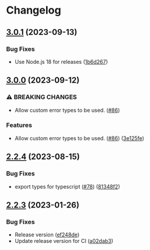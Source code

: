 # Changelog

## [3.0.1](https://github.com/humanwhocodes/env/compare/v3.0.0...v3.0.1) (2023-09-13)


### Bug Fixes

* Use Node.js 18 for releases ([1b6d267](https://github.com/humanwhocodes/env/commit/1b6d2673e23306a6d620ee7613ad1f24a407e206))

## [3.0.0](https://github.com/humanwhocodes/env/compare/v2.2.4...v3.0.0) (2023-09-12)


### ⚠ BREAKING CHANGES

* Allow custom error types to be used. ([#86](https://github.com/humanwhocodes/env/issues/86))

### Features

* Allow custom error types to be used. ([#86](https://github.com/humanwhocodes/env/issues/86)) ([3e125fe](https://github.com/humanwhocodes/env/commit/3e125fe1c79613bcc469380db6d2da4c3770e5bf))

## [2.2.4](https://github.com/humanwhocodes/env/compare/v2.2.3...v2.2.4) (2023-08-15)


### Bug Fixes

* export types for typescript ([#78](https://github.com/humanwhocodes/env/issues/78)) ([81348f2](https://github.com/humanwhocodes/env/commit/81348f206047b5faa94fee8ebc2659de6b74ebbf))

## [2.2.3](https://github.com/humanwhocodes/env/compare/v2.2.1...v2.2.3) (2023-01-26)


### Bug Fixes

* Release version ([ef248de](https://github.com/humanwhocodes/env/commit/ef248de3ac3703167272821dd4c360fe5f7cdb81))
* Update release version for CI ([a02dab3](https://github.com/humanwhocodes/env/commit/a02dab3f145cb2a7746864139e659d2a25956250))
